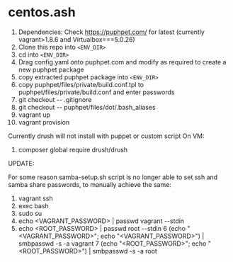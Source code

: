 # centos.ash


1. Dependencies: Check https://puphpet.com/ for latest (currently vagrant>1.8.6 and Virtualbox===5.0.26)
1. Clone this repo into `<ENV_DIR>`
1. cd into `<ENV_DIR>`
1. Drag config.yaml onto puphpet.com and modify as required to create a new puphpet package
1. copy extracted puphpet package into `<ENV_DIR>`
1. copy puphpet/files/private/build.conf.tpl to puphpet/files/private/build.conf and enter passwords
1. git checkout -- .gitignore 
1. git checkout -- puphpet/files/dot/.bash_aliases
1. vagrant up
1. vagrant provision

Currently drush will not install with puppet or custom script
On VM:
1. composer global require drush/drush


UPDATE:

For some reason samba-setup.sh script is no longer able to set ssh and samba share passwords,
to manually achieve the same:
1) vagrant ssh
2) exec bash
3) sudo su 
4) echo <VAGRANT_PASSWORD> | passwd vagrant --stdin
5) echo <ROOT_PASSWORD> | passwd root --stdin
6 (echo "<VAGRANT_PASSWORD>"; echo "<VAGRANT_PASSWORD>") | smbpasswd -s -a vagrant
7 (echo "<ROOT_PASSWORD>"; echo "<ROOT_PASSWORD>") | smbpasswd -s -a root